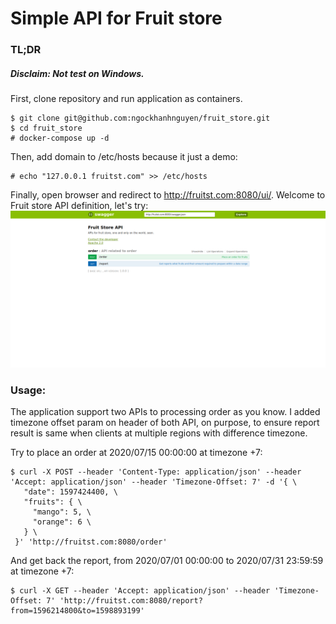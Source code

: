 # Simple API for Fruit store

### TL;DR
##### Disclaim: Not test on Windows.

First, clone repository and run application as containers.
```
$ git clone git@github.com:ngockhanhnguyen/fruit_store.git
$ cd fruit_store
# docker-compose up -d 
```
Then, add domain to /etc/hosts because it just a demo:
```
# echo "127.0.0.1 fruitst.com" >> /etc/hosts
```
Finally, open browser and redirect to http://fruitst.com:8080/ui/. Welcome to Fruit store API definition, let's try:
![API definition page](docs/fruit_api.png)

### Usage:
The application support two APIs to processing order as you know. I added timezone offset param on header of both API, on purpose, 
to ensure report result is same when clients at multiple regions with difference timezone.

Try to place an order at 2020/07/15 00:00:00 at timezone +7:
```
$ curl -X POST --header 'Content-Type: application/json' --header 'Accept: application/json' --header 'Timezone-Offset: 7' -d '{ \ 
   "date": 1597424400, \ 
   "fruits": { \ 
     "mango": 5, \ 
     "orange": 6 \ 
   } \ 
 }' 'http://fruitst.com:8080/order'
```

And get back the report, from 2020/07/01 00:00:00 to 2020/07/31 23:59:59 at timezone +7:
```
$ curl -X GET --header 'Accept: application/json' --header 'Timezone-Offset: 7' 'http://fruitst.com:8080/report?from=1596214800&to=1598893199'
```